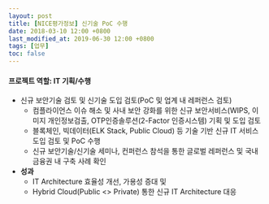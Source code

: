 ```yaml
---
layout: post
title: [NICE평가정보] 신기술 PoC 수행
date: 2018-03-10 12:00 +0800
last_modified_at: 2019-06-30 12:00 +0800
tags: [업무]
toc: false
---
```


#### 프로젝트 역할: IT 기획/수행

- 신규 보안기술 검토 및 신기술 도입 검토(PoC 및 업계 내 레퍼런스 검토)
    + 컴플라이언스 이슈 해소 및 사내 보안 강화를 위한 신규 보안서비스(WIPS, 이미지 개인정보검출, OTP인증솔루션(2-Factor 인증시스템) 기획 및 도입 검토
    + 블록체인, 빅데이터(ELK Stack, Public Cloud) 등 기술 기반 신규 IT 서비스 도입 검토 및 PoC 수행
    + 신규 보안기술/신기술 세미나, 컨퍼런스 참석을 통한 글로벌 레퍼런스 및 국내 금융권 내 구축 사례 확인
- **성과**
    + IT Architecture 효율성 개선, 가용성 증대 및 
    + Hybrid Cloud(Public <> Private) 통한 신규 IT Architecture 대응